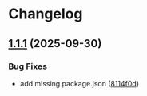 # Changelog

## [1.1.1](https://github.com/ffMathy/hey-jarvis/compare/jarvis-mcp-v1.1.0...jarvis-mcp-v1.1.1) (2025-09-30)


### Bug Fixes

* add missing package.json ([8114f0d](https://github.com/ffMathy/hey-jarvis/commit/8114f0d2a2aba5dbcf3d9cb87233182f6fbf2abc))
